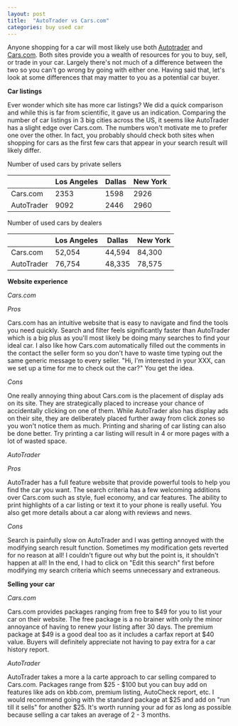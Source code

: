 ```yaml
---
layout: post
title:  "AutoTrader vs Cars.com"
categories: buy used car
---
```

Anyone shopping for a car will most likely use both [Autotrader][autotrader] and [Cars.com][cars].  Both sites provide you a wealth of resources for you to buy, sell, or trade in your car.  Largely there's not much of a difference between the two so you can't go wrong by going with either one.  Having said that, let's look at some differences that may matter to you as a potential car buyer.

__Car listings__

Ever wonder which site has more car listings?  We did a quick comparison and while this is far from scientific, it gave us an indication.  Comparing the number of car listings in 3 big cities across the US, it seems like AutoTrader has a slight edge over Cars.com.  The numbers won't motivate me to prefer one over the other.  In fact, you probably should check both sites when shopping for cars as the first few cars that appear in your search result will likely differ.


Number of used cars by private sellers

|            | Los Angeles | Dallas | New York |
|------------|-------------|--------|----------|
| Cars.com   | 2353        | 1598   | 2926     |
| AutoTrader | 9092        | 2446   | 2960     |


Number of used cars by dealers

|            | Los Angeles | Dallas | New York |
|------------|-------------|--------|----------|
| Cars.com   | 52,054      | 44,594 | 84,300   |
| AutoTrader | 76,754      | 48,335 | 78,575   |



__Website experience__

_Cars.com_

_Pros_

Cars.com has an intuitive website that is easy to navigate and find the tools you need quickly.  Search and filter feels significantly faster than AutoTrader which is a big plus as you'll most likely be doing many searches to find your ideal car.  I also like how Cars.com automatically filled out the comments in the contact the seller form so you don't have to waste time typing out the same generic message to every seller.  "Hi, I'm interested in your XXX, can we set up a time for me to check out the car?"  You get the idea.

_Cons_

One really annoying thing about Cars.com is the placement of display ads on its site.  They are strategically placed to increase your chance of accidentally clicking on one of them.  While AutoTrader also has display ads on their site, they are deliberately placed further away from click zones so you won't notice them as much.  Printing and sharing of car listing can also be done better.  Try printing a car listing will result in 4 or more pages with a lot of wasted space.  

_AutoTrader_

_Pros_

AutoTrader has a full feature website that provide powerful tools to help you find the car you want.  The search criteria has a few welcoming additions over Cars.com such as style, fuel economy, and car features.  The ability to print highlights of a car listing or text it to your phone is really useful.  You also get more details about a car along with reviews and news.

_Cons_

Search is painfully slow on AutoTrader and I was getting annoyed with the modifying search result function.  Sometimes my modification gets reverted for no reason at all!  I couldn't figure out why but the point is, it shouldn't happen at all!  In the end, I had to click on "Edit this search" first before modifying my search criteria which seems unnecessary and extraneous.

__Selling your car__

_Cars.com_

Cars.com provides packages ranging from free to $49 for you to list your car on their website.  The free package is a no brainer with only the minor annoyance of having to renew your listing after 30 days.  The premium package at $49 is a good deal too as it includes a carfax report at $40 value.  Buyers will definitely appreciate not having to pay extra for a car history report.

_AutoTrader_

AutoTrader takes a more a la carte approach to car selling compared to Cars.com.  Packages range from $25 - $100 but you can buy add on features like ads on kbb.com, premium listing, AutoCheck report, etc.  I would recommend going with the standard package at $25 and add on "run till it sells" for another $25.  It's worth running your ad for as long as possible because selling a car takes an average of 2 - 3 months.


[cars]: https://www.cars.com/
[autotrader]: http://www.autotrader.com/